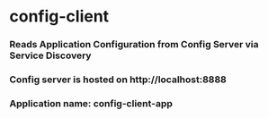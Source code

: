 # config-client

### Reads Application Configuration from Config Server via Service Discovery
### Config server is hosted on http://localhost:8888
### Application name: config-client-app
